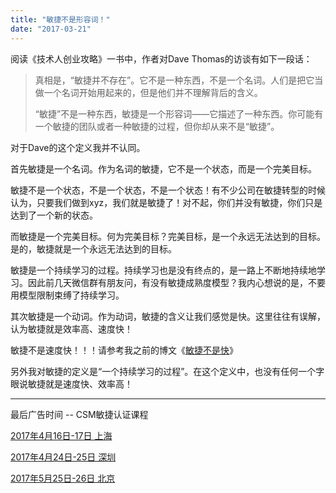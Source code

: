 ```yaml
---
title: "敏捷不是形容词！"
date: "2017-03-21"
---
```


阅读《技术人创业攻略》一书中，作者对Dave Thomas的访谈有如下一段话：

> 真相是，“敏捷并不存在”。它不是一种东西，不是一个名词。人们是把它当做一个名词开始用起来的，但是他们并不理解背后的含义。
> 
> “敏捷”不是一种东西，敏捷是一个形容词——它描述了一种东西。你可能有一个敏捷的团队或者一种敏捷的过程，但你却从来不是“敏捷”。

对于Dave的这个定义我并不认同。

首先敏捷是一个名词。作为名词的敏捷，它不是一个状态，而是一个完美目标。

敏捷不是一个状态，不是一个状态，不是一个状态！有不少公司在敏捷转型的时候认为，只要我们做到xyz，我们就是敏捷了！对不起，你们并没有敏捷，你们只是达到了一个新的状态。

而敏捷是一个完美目标。何为完美目标？完美目标，是一个永远无法达到的目标。是的，敏捷就是一个永远无法达到的目标。

敏捷是一个持续学习的过程。持续学习也是没有终点的，是一路上不断地持续地学习。因此前几天微信群有朋友问，有没有敏捷成熟度模型？我内心想说的是，不要用模型限制束缚了持续学习。

其次敏捷是一个动词。作为动词，敏捷的含义让我们感觉是快。这里往往有误解，认为敏捷就是效率高、速度快！

敏捷不是速度快！！！请参考我之前的博文《[敏捷不是快](http://bobjiang.com/agile-is-not-quick/)》

另外我对敏捷的定义是“一个持续学习的过程”。在这个定义中，也没有任何一个字眼说敏捷就是速度快、效率高！

* * *

最后广告时间 -- CSM敏捷认证课程

[2017年4月16日-17日 上海](http://yihuode.io/activities/444)

[2017年4月24日-25日 深圳](http://yihuode.io/activities/436)

[2017年5月25日-26日 北京](http://yihuode.io/activities/419)
